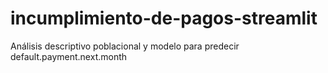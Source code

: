 # incumplimiento-de-pagos-streamlit
Análisis descriptivo poblacional y modelo para predecir default.payment.next.month
